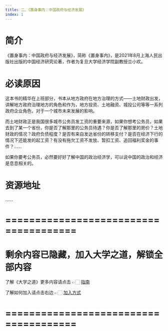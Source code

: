 ```yaml
---
title: 二、《置身事内：中国政府与经济发展》
index: 1
---
```


# 简介

《置身事内：中国政府与经济发展》，简称《置身事内》，是2021年8月上海人民出版社出版的中国经济研究论著，作者为复旦大学经济学院副教授兰小欢。

# 必读原因

这本书的精华在上班部分，书本从地方政府在地方治理的方式——土地财政出发，讲解地方政府治理地方的角色和作为，地方投资、土地融资、城投公司等等一系列政府企业角色，对于一个城市未来发展的影响。

而土地财政正是我国很多城市公务员发工资的重要来源，如果你想考公务员，如果去到了某一个省份，你是否了解那里的公务员待遇？你是否了解那里的房价？土地财政的情况？政府负债程度？是否有来自发达省份的转移支付？是否在经济下行的情况下还能发的起工资？有没有拖欠工资不发放、暂扣工资、追回福利奖金的事件？……

如果你要考公务员，必然要好好了解中国的政治经济学，可以说中国的政治和经济是息息相关的。

# 资源地址

……

# ======================================

# 剩余内容已隐藏，加入大学之道，解锁全部内容

了解《大学之道》更多内容请点击 👉🏻 [指南](/pay/daxuezhidao)

了解如何加入请点击右边 👉🏻 [加入方式](/pay/jiaru)

# ======================================
